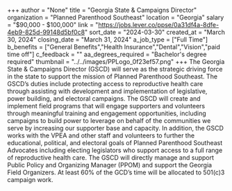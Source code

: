 +++
author = "None"
title = "Georgia State & Campaigns Director"
organization = "Planned Parenthood Southeast"
location = "Georgia"
salary = "$90,000 - $100,000"
link = "https://jobs.lever.co/ppse/0a31df4a-8dfe-4eb9-825d-99148d5bf0c8"
sort_date = "2024-03-30"
created_at = "March 30, 2024"
closing_date = "March 31, 2024"
a_job_type = ["Full Time"]
b_benefits = ["General Benefits","Health Insurance","Dental","Vision","paid time off"]
c_feedback = ""
aa_degrees_required = "Bachelor's degree required"
thumbnail = "../../images/PPLogo_0f23ef57.png"
+++
The Georgia State & Campaigns Director (GSCD) will serve as the strategic driving force in the state to support the mission of Planned Parenthood Southeast. The GSCD’s duties include protecting access to reproductive health care through assisting with development and implementation of legislative, power building, and electoral campaigns. The GSCD will create and implement field programs that will engage supporters and volunteers through meaningful training and engagement opportunities, including campaigns to build power to leverage on
behalf of the communities we serve by increasing our supporter base and capacity. In addition, the GSCD works with the VPEA and other staff and volunteers to further the educational, political, and electoral goals of Planned Parenthood Southeast Advocates including electing legislators who support access to a full range of reproductive health care. The GSCD will directly manage and support Public Policy and Organizing Manager (PPOM) and support the
Georgia Field Organizers. At least 60% of the GCD’s time will be allocated to 501(c)3 campaign work.